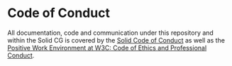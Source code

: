 # Code of Conduct

All documentation, code and communication under this repository and within the
Solid CG is covered by the [Solid Code of
Conduct](https://github.com/solid/process/blob/main/code-of-conduct.md) as
well as the [Positive Work Environment at W3C: Code of Ethics and Professional
Conduct](https://www.w3.org/policies/code-of-conduct/).
